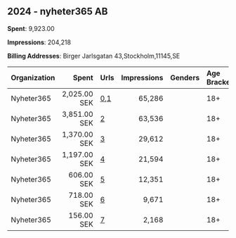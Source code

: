 ## 2024 - nyheter365 AB 
**Spent**: 9,923.00

**Impressions**: 204,218

**Billing Addresses**: Birger Jarlsgatan 43,Stockholm,11145,SE

|Organization|Spent|Urls|Impressions|Genders|Age Brackets|Country Codes|
|:---|---:|:---|---:|:---|:---|:---|
|Nyheter365|2,025.00 SEK|[0](https://www.snap.com/political-ads/asset/b4a23cccc1979571ec372a860926d06de10249b44eeee43d91f075172cca8157?mediaType=mp4),[1](https://www.snap.com/political-ads/asset/5bddc61aeded9fcb02edf428b9762839bfd0ab74b09cebd5ddf9ac59351fd4f2?mediaType=mp4)|65,286||18+|sweden|
|Nyheter365|3,851.00 SEK|[2](https://www.snap.com/political-ads/asset/5bddc61aeded9fcb02edf428b9762839bfd0ab74b09cebd5ddf9ac59351fd4f2?mediaType=mp4)|63,536||18+|sweden|
|Nyheter365|1,370.00 SEK|[3](https://www.snap.com/political-ads/asset/b4a23cccc1979571ec372a860926d06de10249b44eeee43d91f075172cca8157?mediaType=mp4)|29,612||18+|sweden|
|Nyheter365|1,197.00 SEK|[4](https://www.snap.com/political-ads/asset/5bddc61aeded9fcb02edf428b9762839bfd0ab74b09cebd5ddf9ac59351fd4f2?mediaType=mp4)|21,594||18+|sweden|
|Nyheter365|606.00 SEK|[5](https://www.snap.com/political-ads/asset/5bddc61aeded9fcb02edf428b9762839bfd0ab74b09cebd5ddf9ac59351fd4f2?mediaType=mp4)|12,351||18+|sweden|
|Nyheter365|718.00 SEK|[6](https://www.snap.com/political-ads/asset/5bddc61aeded9fcb02edf428b9762839bfd0ab74b09cebd5ddf9ac59351fd4f2?mediaType=mp4)|9,671||18+|sweden|
|Nyheter365|156.00 SEK|[7](https://www.snap.com/political-ads/asset/b4a23cccc1979571ec372a860926d06de10249b44eeee43d91f075172cca8157?mediaType=mp4)|2,168||18+|sweden|
